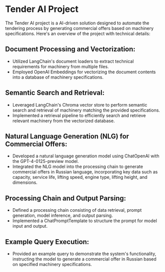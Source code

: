 # Tender AI Project

The Tender AI project is a AI-driven solution designed to automate the tendering process by generating commercial offers based on machinery specifications. Here's an overview of the project with technical details:

## Document Processing and Vectorization:
- Utilized LangChain's document loaders to extract technical requirements for machinery from multiple files.
- Employed OpenAI Embeddings for vectorizing the document contents into a database of machinery specifications.

## Semantic Search and Retrieval:
- Leveraged LangChain's Chroma vector store to perform semantic search and retrieval of machinery matching the provided specifications.
- Implemented a retrieval pipeline to efficiently search and retrieve relevant machinery from the vectorized database.

## Natural Language Generation (NLG) for Commercial Offers:
- Developed a natural language generation model using ChatOpenAI with the GPT-4-0125-preview model.
- Integrated the NLG model into the processing chain to generate commercial offers in Russian language, incorporating key data such as capacity, service life, lifting speed, engine type, lifting height, and dimensions.

## Processing Chain and Output Parsing:
- Defined a processing chain consisting of data retrieval, prompt generation, model inference, and output parsing.
- Implemented a ChatPromptTemplate to structure the prompt for model input and output.

## Example Query Execution:
- Provided an example query to demonstrate the system's functionality, instructing the model to generate a commercial offer in Russian based on specified machinery specifications.



